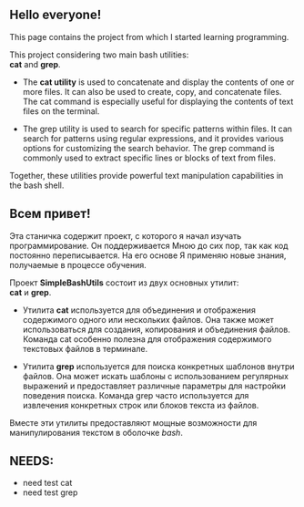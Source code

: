 ## Hello everyone!

This page contains the project from which I started learning programming.

This project considering two main bash utilities: \
**cat** and **grep**.

- The **cat utility** is used to concatenate and display the contents of one or more files. It can also be used to create, copy, and concatenate files. The cat command is especially useful for displaying the contents of text files on the terminal.

- The grep utility is used to search for specific patterns within files. It can search for patterns using regular expressions, and it provides various options for customizing the search behavior. The grep command is commonly used to extract specific lines or blocks of text from files.

Together, these utilities provide powerful text manipulation capabilities in the bash shell.


## Всем привет!

Эта станичка содержит проект, с которого я начал изучать программирование. Он поддерживается Мною до сих пор, так как код постоянно переписывается. На его основе Я применяю новые знания, получаемые в процессе обучения.

Проект **SimpleBashUtils** состоит из двух основных утилит: \
**cat** и **grep**.

- Утилита **cat** используется для объединения и отображения содержимого одного или нескольких файлов. Она также может использоваться для создания, копирования и объединения файлов. Команда cat особенно полезна для отображения содержимого текстовых файлов в терминале.

- Утилита **grep** используется для поиска конкретных шаблонов внутри файлов. Она может искать шаблоны с использованием регулярных выражений и предоставляет различные параметры для настройки поведения поиска. Команда grep часто используется для извлечения конкретных строк или блоков текста из файлов.

Вместе эти утилиты предоставляют мощные возможности для манипулирования текстом в оболочке *bash*.

## NEEDS:
- need test cat
- need test grep
